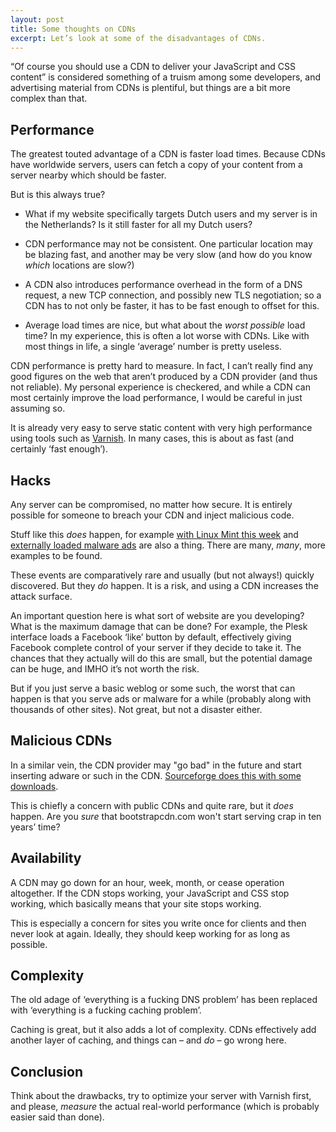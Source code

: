```yaml
---
layout: post
title: Some thoughts on CDNs
excerpt: Let’s look at some of the disadvantages of CDNs.
---
```


“Of course you should use a CDN to deliver your JavaScript and CSS content” is
considered something of a truism among some developers, and advertising material
from CDNs is plentiful, but things are a bit more complex than that.

Performance
-----------
The greatest touted advantage of a CDN is faster load times. Because CDNs have
worldwide servers, users can fetch a copy of your content from a server nearby
which should be faster.

But is this always true?

- What if my website specifically targets Dutch users and my server is in the
  Netherlands? Is it still faster for all my Dutch users?

- CDN performance may not be consistent. One particular location may be blazing
  fast, and another may be very slow (and how do you know *which* locations are
  slow?)

- A CDN also introduces performance overhead in the form of a DNS request, a new
  TCP connection, and possibly new TLS negotiation; so a CDN has to not only be
  faster, it has to be fast enough to offset for this.

- Average load times are nice, but what about the *worst possible* load time? In
  my experience, this is often a lot worse with CDNs. Like with most things in
  life, a single ‘average’ number is pretty useless.

CDN performance is pretty hard to measure. In fact, I can’t really find any good
figures on the web that aren’t produced by a CDN provider (and thus not
reliable). My personal experience is checkered, and while a CDN can most
certainly improve the load performance, I would be careful in just assuming so.

It is already very easy to serve static content with very high performance using
tools such as [Varnish](https://www.varnish-cache.org/). In many cases, this is
about as fast (and certainly ‘fast enough’).

Hacks
-----
Any server can be compromised, no matter how secure. It is entirely possible for
someone to breach your CDN and inject malicious code.

Stuff like this *does* happen, for example
[with Linux Mint this week](http://arstechnica.co.uk/security/2016/02/linux-mint-hit-by-malware-infection-on-its-website-and-forum-after-hack-attack/)
and
[externally loaded malware ads](http://arstechnica.co.uk/security/2015/08/my-browser-visited-drudgereport-and-all-i-got-was-this-lousy-malware/)
are also a thing. There are many, *many*, more examples to be found.

These events are comparatively rare and usually (but not always!) quickly
discovered. But they *do* happen. It is a risk, and using a CDN increases the
attack surface.

An important question here is what sort of website are you developing? What is
the maximum damage that can be done? For example, the Plesk interface loads a
Facebook ‘like’ button by default, effectively giving Facebook complete control
of your server if they decide to take it. The chances that they actually will do
this are small, but the potential damage can be huge, and IMHO it’s not worth
the risk.

But if you just serve a basic weblog or some such, the worst that can happen is
that you serve ads or malware for a while (probably along with thousands of
other sites). Not great, but not a disaster either.

Malicious CDNs
--------------
In a similar vein, the CDN provider may "go bad" in the future and start
inserting adware or such in the CDN.
[Sourceforge does this with some
downloads](http://arstechnica.co.uk/information-technology/2015/05/sourceforge-grabs-gimp-for-windows-account-wraps-installer-in-bundle-pushing-adware/).

This is chiefly a concern with public CDNs and quite rare, but it *does* happen.
Are you *sure* that bootstrapcdn.com won't start serving crap in ten years’
time?

Availability
------------
A CDN may go down for an hour, week, month, or cease operation altogether. If
the CDN stops working, your JavaScript and CSS stop working, which basically
means that your site stops working.

This is especially a concern for sites you write once for clients and then never
look at again. Ideally, they should keep working for as long as possible.

Complexity
----------
The old adage of ‘everything is a fucking DNS problem’ has been replaced with
‘everything is a fucking caching problem’.

Caching is great, but it also adds a lot of complexity. CDNs effectively add
another layer of caching, and things can – and *do* – go wrong here.

Conclusion
----------
Think about the drawbacks, try to optimize your server with Varnish first, and
please, *measure* the actual real-world performance (which is probably easier
said than done).
